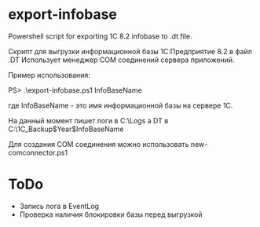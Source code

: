 ﻿export-infobase
===============

Powershell script for exporting 1C 8.2 infobase to .dt file.

Скрипт для выгрузки информационной базы 1С:Предприятие 8.2 в файл .DT
Использует менеджер COM соединений сервера приложений.

Пример использования:

PS> .\export-infobase.ps1 InfoBaseName

где InfoBaseName - это имя информационной базы на сервере 1С.

На данный момент пишет логи в C:\Logs а DT в C:\1C_Backup\$Year\$InfoBaseName

Для создания COM соединения можно использовать new-comconnector.ps1


ToDo
====

 - Запись лога в EventLog
 - Проверка наличия блокировки базы перед выгрузкой